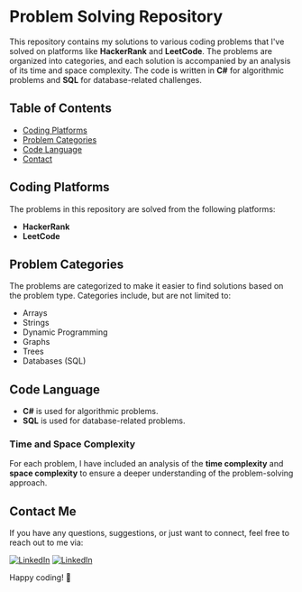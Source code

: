 # Problem Solving Repository

This repository contains my solutions to various coding problems that I've solved on platforms like **HackerRank** and **LeetCode**. The problems are organized into categories, and each solution is accompanied by an analysis of its time and space complexity. The code is written in **C#** for algorithmic problems and **SQL** for database-related challenges.

## Table of Contents

- [Coding Platforms](#coding-platforms)
- [Problem Categories](#problem-categories)
- [Code Language](#code-language)
- [Contact](#contact)

## Coding Platforms

The problems in this repository are solved from the following platforms:

- **HackerRank**
- **LeetCode**

## Problem Categories

The problems are categorized to make it easier to find solutions based on the problem type. Categories include, but are not limited to:

- Arrays
- Strings
- Dynamic Programming
- Graphs
- Trees
- Databases (SQL)

## Code Language

- **C#** is used for algorithmic problems.
- **SQL** is used for database-related problems.

### Time and Space Complexity

For each problem, I have included an analysis of the **time complexity** and **space complexity** to ensure a deeper understanding of the problem-solving approach.

## Contact Me
If you have any questions, suggestions, or just want to connect, feel free to reach out to me via:


  
[![LinkedIn](https://img.icons8.com/color/48/000000/gmail.png)](mailto:ziadaboshiesha2@gmail.com)
[![LinkedIn](https://img.icons8.com/color/48/000000/linkedin.png)](https://www.linkedin.com/in/ziad-mohamed-029b69281/)


Happy coding! 🚀
